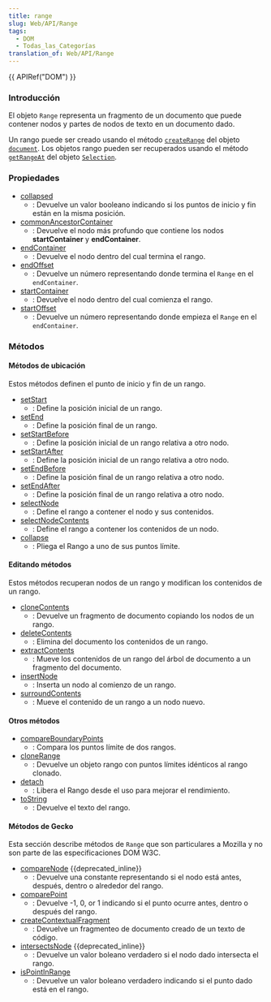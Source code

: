 ```yaml
---
title: range
slug: Web/API/Range
tags:
  - DOM
  - Todas_las_Categorías
translation_of: Web/API/Range
---
```


{{ APIRef("DOM") }}

### Introducción

El objeto `Range` representa un fragmento de un documento que puede contener nodos y partes de nodos de texto en un documento dado.

Un rango puede ser creado usando el método [`createRange`](es/DOM/document.createRange) del objeto [`document`](es/DOM/document). Los objetos rango pueden ser recuperados usando el método [`getRangeAt`](es/DOM/Selection/getRangeAt) del objeto [`Selection`](es/DOM/selection).

### Propiedades

- [collapsed](es/DOM/range.collapsed)
  - : Devuelve un valor booleano indicando si los puntos de inicio y fin están en la misma posición.
- [commonAncestorContainer](es/DOM/range.commonAncestorContainer)
  - : Devuelve el nodo más profundo que contiene los nodos **startContainer** y **endContainer**.
- [endContainer](es/DOM/range.endContainer)
  - : Devuelve el nodo dentro del cual termina el rango.
- [endOffset](es/DOM/range.endOffset)
  - : Devuelve un número representando donde termina el `Range` en el `endContainer`.
- [startContainer](es/DOM/range.startContainer)
  - : Devuelve el nodo dentro del cual comienza el rango.
- [startOffset](es/DOM/range.startOffset)
  - : Devuelve un número representando donde empieza el `Range` en el `endContainer`.

### Métodos

#### Métodos de ubicación

Estos métodos definen el punto de inicio y fin de un rango.

- [setStart](es/DOM/range.setStart)
  - : Define la posición inicial de un rango.
- [setEnd](es/DOM/range.setEnd)
  - : Define la posición final de un rango.
- [setStartBefore](es/DOM/range.setStartBefore)
  - : Define la posición inicial de un rango relativa a otro nodo.
- [setStartAfter](es/DOM/range.setStartAfter)
  - : Define la posición inicial de un rango relativa a otro nodo.
- [setEndBefore](es/DOM/range.setEndBefore)
  - : Define la posición final de un rango relativa a otro nodo.
- [setEndAfter](es/DOM/range.setEndAfter)
  - : Define la posición final de un rango relativa a otro nodo.
- [selectNode](es/DOM/range.selectNode)
  - : Define el rango a contener el nodo y sus contenidos.
- [selectNodeContents](es/DOM/range.selectNodeContents)
  - : Define el rango a contener los contenidos de un nodo.
- [collapse](es/DOM/range.collapse)
  - : Pliega el Rango a uno de sus puntos límite.

#### Editando métodos

Estos métodos recuperan nodos de un rango y modifican los contenidos de un rango.

- [cloneContents](es/DOM/range.cloneContents)
  - : Devuelve un fragmento de documento copiando los nodos de un rango.
- [deleteContents](es/DOM/range.deleteContents)
  - : Elimina del documento los contenidos de un rango.
- [extractContents](es/DOM/range.extractContents)
  - : Mueve los contenidos de un rango del árbol de documento a un fragmento del documento.
- [insertNode](es/DOM/range.insertNode)
  - : Inserta un nodo al comienzo de un rango.
- [surroundContents](es/DOM/range.surroundContents)
  - : Mueve el contenido de un rango a un nodo nuevo.

#### Otros métodos

- [compareBoundaryPoints](es/DOM/range.compareBoundaryPoints)
  - : Compara los puntos límite de dos rangos.
- [cloneRange](es/DOM/range.cloneRange)
  - : Devuelve un objeto rango con puntos límites idénticos al rango clonado.
- [detach](es/DOM/range.detach)
  - : Libera el Rango desde el uso para mejorar el rendimiento.
- [toString](es/DOM/range.toString)
  - : Devuelve el texto del rango.

#### Métodos de Gecko

Esta sección describe métodos de `Range` que son particulares a Mozilla y no son parte de las especificaciones DOM W3C.

- [compareNode](es/DOM/range.compareNode) {{deprecated_inline}}
  - : Devuelve una constante representando si el nodo está antes, después, dentro o alrededor del rango.
- [comparePoint](es/DOM/range.comparePoint)
  - : Devuelve -1, 0, or 1 indicando si el punto ocurre antes, dentro o después del rango.
- [createContextualFragment](es/DOM/range.createContextualFragment)
  - : Devuelve un fragmenteo de documento creado de un texto de código.
- [intersectsNode](es/DOM/range.intersectsNode) {{deprecated_inline}}
  - : Devuelve un valor boleano verdadero si el nodo dado intersecta el rango.
- [isPointInRange](es/DOM/range.isPointInRange)
  - : Devuelve un valor boleano verdadero indicando si el punto dado está en el rango.
